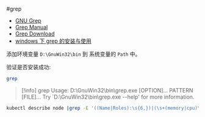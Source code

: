 #grep
- [GNU Grep](https://www.gnu.org/software/grep/grep.html)
- [Grep Manual](https://www.gnu.org/software/grep/manual/)
- [Grep Download](https://gnuwin32.sourceforge.net/packages/grep.htm)
- [windows 下 grep 的安装与使用](https://www.cnblogs.com/shenxiaolin/p/16662793.html)

添加环境变量 `D:\GnuWin32\bin` 到 系统变量的 `Path` 中。

验证是否安装成功:

```bash
grep
```

> [!info] grep
> Usage: D:\GnuWin32\bin\grep.exe [OPTION]... PATTERN [FILE]...
> Try `D:\GnuWin32\bin\grep.exe --help' for more information.


```bash
kubectl describe node |grep -E '((Name|Roles):\s{6,})|(\s+(memory|cpu)\s+[0-9]+\w{0,2}.+%\))'
```
